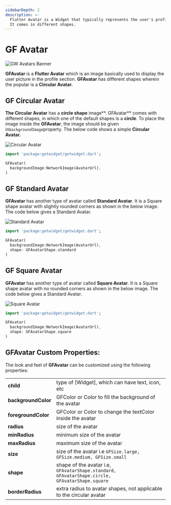 ```yaml
---
sidebarDepth: 2
description: >-
  Flutter Avatar is a Widget that typically represents the user's profile image.
  It comes in different shapes.
---
```


# GF Avatar

![GW Avatars Banner](https://ik.imagekit.io/ionicfirebaseapp/getwidget/docs/tr:w-800,f-auto/Avatars_1QfiwJn9kNW.png)

**GFAvatar** is a **Flutter Avatar** which is an image basically used to display the user picture in the profile section. **GFAvatar** has different shapes wherein the popular is a **Circular Avatar.**

## GF Circular Avatar

**The Circular Avatar** has a **circle shape** image**. GFAvatar** comes with different shapes, in which one of the default shapes is a **circle**. To place the image inside the **GFAvatar**,  the image should be given in`backgroundImage`property. The below code shows a simple **Circular Avatar.**

![Circular Avatar](https://ik.imagekit.io/ionicfirebaseapp/getwidget/docs/tr:w-800,f-auto/circular-avatars-2x_YEAePfrqD_-gE8M4y47.webp)

```dart
import 'package:getwidget/getwidget.dart';

GFAvatar(
  backgroundImage:NetworkImage(AvatarUrl),
)
```

## GF Standard Avatar

**GFAvatar** has another type of avatar called **Standard Avatar**. It is a Square shape avatar with slightly rounded corners as shown in the below image. The code below gives a Standard Avatar.

![Standard Avatar](https://ik.imagekit.io/ionicfirebaseapp/getwidget/docs/tr:w-800,f-auto/slightly-rounded-corners-2x_VCB3GCS2h_fIj6SKS1L.webp)

```dart
import 'package:getwidget/getwidget.dart';

GFAvatar(
  backgroundImage:NetworkImage(AvatarUrl),
  shape: GFAvatarShape.standard
)
```

## GF Square Avatar

**GFAvatar** has another type of avatar called **Square Avatar**. It is a Square shape avatar with no rounded corners as shown in the below image. The code below gives a Standard Avatar.

![Square Avatar](https://ik.imagekit.io/ionicfirebaseapp/getwidget/docs/tr:w-800,f-auto/square-2x_Zs-9r00cm_xeDrjlBV7.webp)

```dart
import 'package:getwidget/getwidget.dart';

GFAvatar(
  backgroundImage:NetworkImage(AvatarUrl),
  shape: GFAvatarShape.square
)
```

## GFAvatar Custom Properties:

The look and feel of **GFAvatar** can be customized using the following properties:

|  |  |
| :--- | :--- |
| **child** | type of \[Widget\], which can have text, icon,  etc |
| **backgroundColor** | GFColor or Color to fill the background of the avatar |
| **foregroundColor** | GFColor or Color to change the textColor inside the avatar |
| **radius** | size of the avatar |
| **minRadius** | minimum size of the avatar |
| **maxRadius** | maximum size of the avatar |
| **size** | size of the avatar i.e `GFSize.large, GFSize.medium, GFSize.small` |
| **shape** | shape of the avatar i.e, `GFAvatarShape.standard, GFAvatarShape.circle, GFAvatarShape.square` |
| **borderRadius** | extra radius to avatar shapes, not applicable to the circular avatar |

